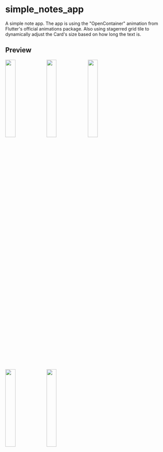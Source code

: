 # simple_notes_app
A simple note app. The app is using the "OpenContainer" animation from Flutter's official animations package.
Also using stagerred grid tile to dynamically adjust the Card's size based on how long the text is.

## Preview
<img src="https://github.com/danuhadi-w/simple_notes_app/assets/131933367/18bcc5c8-b383-47bb-9cd2-305e75bc7732" width="25%" height="25%">

<img src="https://github.com/danuhadi-w/simple_notes_app/assets/131933367/f6baf04d-b8df-4111-b361-fd949dff9bcb" width="25%" height="25%">

<img src="https://github.com/danuhadi-w/simple_notes_app/assets/131933367/d6a2a1c3-038b-450e-b961-c2eb93376e2b" width="25%" height="25%">

<img src="https://github.com/danuhadi-w/simple_notes_app/assets/131933367/c6161b63-6b5e-4dff-bfea-f1d5002492b5" width="25%" height="25%">

<img src="https://github.com/danuhadi-w/simple_notes_app/assets/131933367/f3f4040a-8661-4f4d-8779-e6d203315246" width="25%" height="25%">


<!-- ![home_default](https://github.com/danuhadi-w/simple_notes_app/assets/131933367/18bcc5c8-b383-47bb-9cd2-305e75bc7732)

![create_note](https://github.com/danuhadi-w/simple_notes_app/assets/131933367/f6baf04d-b8df-4111-b361-fd949dff9bcb)

![after_addition](https://github.com/danuhadi-w/simple_notes_app/assets/131933367/d6a2a1c3-038b-450e-b961-c2eb93376e2b)
![shape_changed_1](https://github.com/danuhadi-w/simple_notes_app/assets/131933367/c6161b63-6b5e-4dff-bfea-f1d5002492b5)
![shape_changed_2](https://github.com/danuhadi-w/simple_notes_app/assets/131933367/f3f4040a-8661-4f4d-8779-e6d203315246) -->

